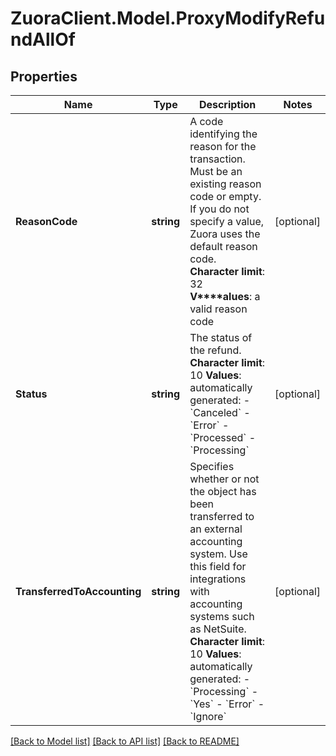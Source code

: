 # ZuoraClient.Model.ProxyModifyRefundAllOf

## Properties

Name | Type | Description | Notes
------------ | ------------- | ------------- | -------------
**ReasonCode** | **string** |  A code identifying the reason for the transaction. Must be an existing reason code or empty. If you do not specify a value, Zuora uses the default reason code. **Character limit**: 32 **V****alues**: a valid reason code  | [optional] 
**Status** | **string** |  The status of the refund. **Character limit**: 10 **Values**: automatically generated:  - &#x60;Canceled&#x60; - &#x60;Error&#x60; - &#x60;Processed&#x60; - &#x60;Processing&#x60;  | [optional] 
**TransferredToAccounting** | **string** |  Specifies whether or not the object has been transferred to an external accounting system. Use this field for integrations with accounting systems such as NetSuite. **Character limit**: 10 **Values**: automatically generated:  - &#x60;Processing&#x60; - &#x60;Yes&#x60; - &#x60;Error&#x60; - &#x60;Ignore&#x60;  | [optional] 

[[Back to Model list]](../README.md#documentation-for-models) [[Back to API list]](../README.md#documentation-for-api-endpoints) [[Back to README]](../README.md)


